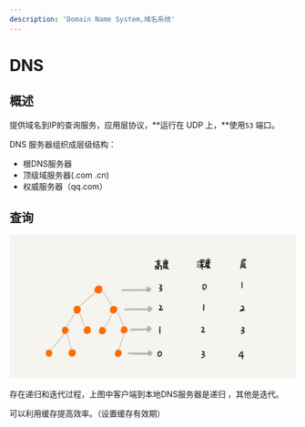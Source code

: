```yaml
---
description: 'Domain Name System,域名系统'
---
```


# DNS

## 概述

提供域名到IP的查询服务，应用层协议，**运行在 UDP 上，**使用`53` 端口。

DNS 服务器组织成层级结构：

* 根DNS服务器
* 顶级域服务器\(.com .cn\)
* 权威服务器（qq.com）

## 查询

![DNS  &#x67E5;&#x8BE2;&#x8FC7;&#x7A0B;](../../.gitbook/assets/image%20%2829%29.png)

存在递归和迭代过程，上图中客户端到本地DNS服务器是递归 ，其他是迭代。

可以利用缓存提高效率。（设置缓存有效期）

